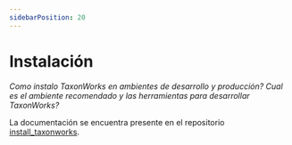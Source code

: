 ```yaml
---
sidebarPosition: 20
---
```


# Instalación

_Como instalo TaxonWorks en ambientes de desarrollo y producción? Cual es el ambiente recomendado y las herramientas para desarrollar TaxonWorks?_

La documentación se encuentra presente en el repositorio [install_taxonworks](https://github.com/SpeciesFileGroup/install_taxonworks).
